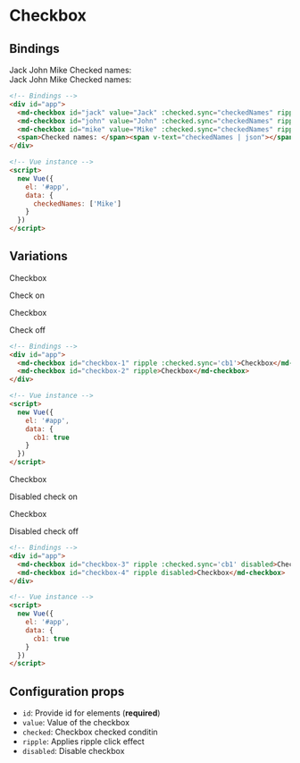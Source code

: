 # Checkbox

## Bindings

<div class="mdl-grid">
  <div class="demo-cell mdl-cell mdl-cell--8-col mdl-cell--top mdl-cell--middle" :style='{textAlign: "start"}'>
    <md-checkbox id="jack" value="Jack" :checked.sync="checkedNames" ripple>Jack</md-checkbox>
    <md-checkbox id="john" value="John" :checked.sync="checkedNames" ripple>John</md-checkbox>
    <md-checkbox id="mike" value="Mike" :checked.sync="checkedNames" ripple>Mike</md-checkbox>
    <span>Checked names: </span><span v-text="checkedNames | json"></span>
  </div>
</div>
<div class="mdl-grid">
  <div class="demo-cell mdl-cell mdl-cell--8-col mdl-cell--top mdl-cell--middle" :style='{textAlign: "start"}'>
    <md-checkbox id="jack1" value="Jack" :checked.sync="checkedNames" ripple>Jack</md-checkbox>
    <md-checkbox id="john1" value="John" :checked.sync="checkedNames" ripple>John</md-checkbox>
    <md-checkbox id="mike1" value="Mike" :checked.sync="checkedNames" ripple>Mike</md-checkbox>
    <span>Checked names: </span><span v-text="checkedNames | json"></span>
  </div>
</div>

```html
<!-- Bindings -->
<div id="app">
  <md-checkbox id="jack" value="Jack" :checked.sync="checkedNames" ripple>Jack</md-checkbox>
  <md-checkbox id="john" value="John" :checked.sync="checkedNames" ripple>John</md-checkbox>
  <md-checkbox id="mike" value="Mike" :checked.sync="checkedNames" ripple>Mike</md-checkbox>
  <span>Checked names: </span><span v-text="checkedNames | json"></span>
</div>

<!-- Vue instance -->
<script>
  new Vue({
    el: '#app',
    data: {
      checkedNames: ['Mike']
    }
  })
</script>
```

## Variations

<div class="mdl-grid">
  <div class="demo-cell mdl-cell mdl-cell--2-col mdl-cell--top mdl-cell--middle">
    <md-checkbox id="checkbox-1" ripple :checked.sync='cb1'>Checkbox</md-checkbox>
    <p class="mdl-typography--caption-color-contrast">Check on</p>
  </div>

  <div class="demo-cell mdl-cell mdl-cell--2-col mdl-cell--top mdl-cell--middle">
    <md-checkbox id="checkbox-2" :checked.sync='cb1' ripple>Checkbox</md-checkbox>
    <p class="mdl-typography--caption-color-contrast">Check off</p>
  </div>
</div>

```html
<!-- Bindings -->
<div id="app">
  <md-checkbox id="checkbox-1" ripple :checked.sync='cb1'>Checkbox</md-checkbox>
  <md-checkbox id="checkbox-2" ripple>Checkbox</md-checkbox>
</div>

<!-- Vue instance -->
<script>
  new Vue({
    el: '#app',
    data: {
      cb1: true
    }
  })
</script>
```

<div class="mdl-grid">
  <div class="demo-cell mdl-cell mdl-cell--2-col mdl-cell--top mdl-cell--middle">
    <md-checkbox id="checkbox-3" ripple :checked.sync='cb1'>Checkbox</md-checkbox>
    <p class="mdl-typography--caption-color-contrast">Disabled check on</p>
  </div>

  <div class="demo-cell mdl-cell mdl-cell--2-col mdl-cell--top mdl-cell--middle">
    <md-checkbox id="checkbox-4" ripple disabled>Checkbox</md-checkbox>
    <p class="mdl-typography--caption-color-contrast">Disabled check off</p>
  </div>
</div>

```html
<!-- Bindings -->
<div id="app">
  <md-checkbox id="checkbox-3" ripple :checked.sync='cb1' disabled>Checkbox</md-checkbox>
  <md-checkbox id="checkbox-4" ripple disabled>Checkbox</md-checkbox>
</div>

<!-- Vue instance -->
<script>
  new Vue({
    el: '#app',
    data: {
      cb1: true
    }
  })
</script>
```

## Configuration props

- `id`: Provide id for elements (**required**)
- `value`: Value of the checkbox
- `checked`: Checkbox checked conditin
- `ripple`: Applies ripple click effect
- `disabled`: Disable checkbox
